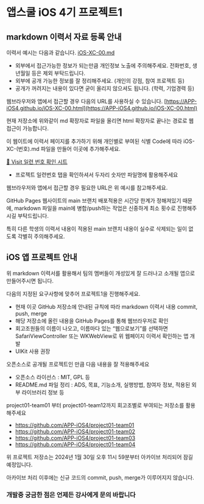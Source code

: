 # 앱스쿨 iOS 4기 프로젝트1 

## markdown 이력서 자료 등록 안내

이력서 예시는 다음과 같습니다. [iOS-XC-00.md](./iOS-XC-00.md)

- 외부에서 접근가능한 정보가 되는만큼 개인정보 노출에 주의해주세요. 전화번호, 생년월일 등은 제외 부탁드립니다.
- 외부에 공개 가능한 정보를 잘 정리해주세요. (개인의 강점, 참여 프로젝트 등)
- 공개가 꺼려지는 내용이 있다면 굳이 올리지 않으셔도 됩니다. (학력, 기업경력 등)

웹브라우저와 앱에서 접근할 경우 다음의 URL를 사용하실 수 있습니다. [https://APP-iOS4.github.io/iOS-XC-00.html](https://APP-iOS4.github.io/iOS-XC-00.html)

현재 저장소에 위와같이 md 확장자로 파일을 올리면 html 확장자로 끝나는 경로로 웹 접근이 가능합니다.

이 웹이트에 이력서 페이지를 추가하기 위해 개인별로 부여된 식별 Code에 따라 iOS-XC-(번호).md 파일을 만들어 이곳에 추가해주세요.

[🚗 Visit 일련 번호 확인 시트](https://docs.google.com/spreadsheets/d/1eKDi3JUHcLt0vMVJxfvQyOvQYHH1JPAwL_xeIkOJSeQ/edit?usp=sharing)

- 프로젝트 일련번호 탭을 확인하셔서 두자리 숫자만 파일명에 활용해주세요

웹브라우저와 앱에서 접근할 경우 필요한 URL은 위 예시를 참고해주세요.

GitHub Pages 웹사이트의 main 브랜치 배포적용은 시간당 한계가 정해져있기 때문에, markdown 파일을 main에 병합/push하는 작업은 신중하게 최소 횟수로 진행해주시길 부탁드립니다.

특히 다른 학생의 이력서 내용이 적용된 main 브랜치 내용이 실수로 삭제되는 일이 없도록 각별히 주의해주세요.


## iOS 앱 프로젝트 안내

위 markdown 이력서를 활용해서 팀의 멤버들이 개성있게 잘 드러나고 소개될 앱으로 만들어주시면 됩니다.

다음의 지정된 요구사항에 맞추어 프로젝트1을 진행해주세요. 
- 현재 이곳 GitHub 저장소에 안내된 규칙에 따라 markdown 이력서 내용 commit, push, merge
- 해당 저장소에 올린 내용을 GitHub Pages를 통해 웹브라우저로 확인
- 회고조원들의 이름이 나오고, 이름마다 있는 “웹으로보기”를 선택하면 SafariViewController 또는 WKWebView로 위 웹페이지 이력서 확인하는 앱 개발
- UIKit 사용 권장

오픈소스로 공개될 프로젝트인 만큼 다음 내용을 잘 적용해주세요
- 오픈소스 라이선스 : MIT, GPL 등
- README.md 파일 정리 : ADS, 목표, 기능소개, 실행방법, 참여자 정보, 적용된 외부 라이브러리 정보 등

project01-team01 부터 project01-team12까지 회고조별로 부여되는 저장소를 활용해주세요

- https://github.com/APP-iOS4/project01-team01
- https://github.com/APP-iOS4/project01-team02
- https://github.com/APP-iOS4/project01-team03
- https://github.com/APP-iOS4/project01-team04

위 프로젝트 저장소는 2024년 1월 30일 오후 11시 59분부터 아카이브 처리되어 잠길 예정입니다.

아카이브 처리 이후에는 신규 코드의 commit, push, merge가 이루어지지 않습니다.

### 개발중 궁금한 점은 언제든 강사에게 문의 바랍니다
